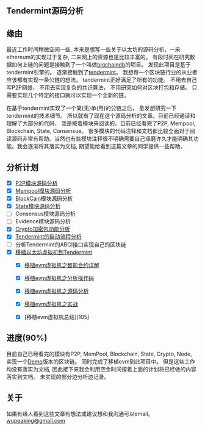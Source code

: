 ## Tendermint源码分析

## 缘由
最近工作时间稍微空闲一些, 本来是想写一些关于以太坊的源码分析，一来ethereum的实现过于复杂, 二来网上的资源也是比较丰富的。 有段时间在研究数据如何上链的问题是接触到了一个叫做[bigchaindb][1]的项目。 发现此项目是基于tendermint引擎的。 逐渐接触到了[tendermint][2]。 我想每一个区块链行业的从业者应该都有实现一条公链的想法。 tendermint正好满足了所有的功能。 不用去自己写P2P网络， 不用去实现复杂的共识算法， 不用研究如何对区块打包和存储。 只需要实现几个特定的接口就可以实现一个全新的链。

在基于tendermint实现了一个简(无)单(用)的公链之后， 愈发想研究一下tendermint的技术细节。 所以就有了现在这个源码分析的文章。目前已经通读和理解了大部分的代码， 我是按着模块来阅读的。目前已经看完了P2P, Mempool, Blockchain, State, Consensue。 很多模块的代码注释和文档都比较全面对于阅读源码非常有帮助。当然也有些模块注释很不明确需要自己琢磨许久才能明确其功能。我会逐渐将其落实为文档, 期望能给看到这篇文章的同学提供一些帮助。

## 分析计划

- [x] [P2P模块源码分析][3]
- [x] [Mempool模块源码分析][5]
- [x] [BlockCain模块源码分析][6]
- [x] [State模块源码分析][9]
- [ ] Consensus模块源码分析
- [ ] Evidence模块源码分析
- [x] [Crypto加密包功能分析][7]
- [x] [Tendermint的启动流程分析][8]
- [ ] 分析Tendermint的ABCI接口实现自己的区块链
- [x] [移植以太坊虚拟机到Tendermint][10]
    - [x] [移植evm虚拟机之智能合约详解][101]
    - [x] [移植evm虚拟机之分析操作码][102]
    - [x] [移植evm虚拟机之源码分析][103]
    - [x] [移植evm虚拟机之实战][104]
    - [x] [移植evm虚拟机总结][105]


## 进度(90%) 

目前自己已经看完的模块有P2P, MemPool, Blockchain, State, Crypto, Node, 实现一个[Demo][4]版本的区块链。 同时完成了移植evm到此项目中。 但是这些工作均没有落实为文档, 因此接下来我会利用空余时间按着上面的计划将已经做的内容落实到文档。 未实现的部分边分析边记录。

    
## 关于

如果有缘人看到这些文章有想法或建议想和我沟通可以email。 <wupeaking@gmail.com>

  [1]: https://github.com/bigchaindb/bigchaindb
  [2]: https://github.com/tendermint/tendermint
  [3]: p2p源码分析.md
  [4]: https://github.com/blockchainworkers/conch
  [5]: Mempool源码分析.md
  [6]: Blockchain源码分析.md
  [7]: crypto模块源码分析.md
  [8]: node启动流程分析.md
  [9]: state源码分析.md
  [10]: ./evm移植/index.md

  [101]: ./evm移植/evm之智能合约详解.md
  [102]: ./evm移植/evm之操作码分析.md
  [103]: ./evm移植/evm之源码分析.md
  [104]: ./evm移植/evm之实战.md
  [104]: ./evm移植/evm之总结.md
